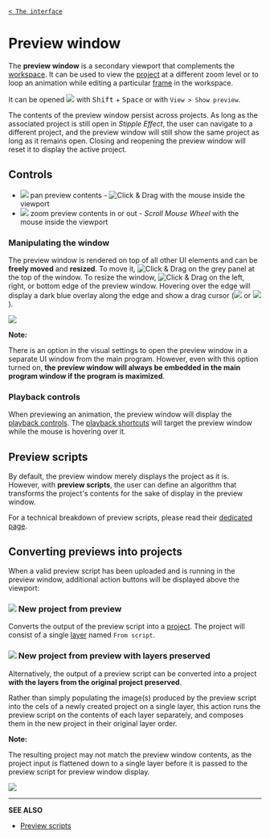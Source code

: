 [`< The interface`](./interface.md)

# Preview window

The **preview window** is a secondary viewport that complements the [workspace](./interface.md#workspace). It can be used to view the [project](./project.md) at a different zoom level or to loop an animation while editing a particular [frame](./frame.md) in the workspace.

It can be opened ![](https://raw.githubusercontent.com/stipple-effect/stipple-effect/master/res/icons/preview.png) with <kbd>Shift</kbd> + <kbd>Space</kbd> or with `View > Show preview`.

The contents of the preview window persist across projects. As long as the associated project is still open in *Stipple Effect*, the user can navigate to a different project, and the preview window will still show the same project as long as it remains open. Closing and reopening the preview window will reset it to display the active project.

## Controls

* ![](https://raw.githubusercontent.com/stipple-effect/stipple-effect/master/res/icons/hand.png) pan preview contents - ![Click & Drag](./assets/ui/click-drag.gif "Click & Drag") with the mouse inside the viewport
* ![](https://raw.githubusercontent.com/stipple-effect/stipple-effect/master/res/icons/zoom.png) zoom preview contents in or out - *Scroll Mouse Wheel* with the mouse inside the viewport

### Manipulating the window

The preview window is rendered on top of all other UI elements and can be **freely moved** and **resized**. To move it, ![Click & Drag](./assets/ui/click-drag.gif "Click & Drag") on the grey panel at the top of the window. To resize the window, ![Click & Drag](./assets/ui/click-drag.gif "Click & Drag") on the left, right, or bottom edge of the preview window. Hovering over the edge will display a dark blue overlay along the edge and show a drag cursor (![](https://raw.githubusercontent.com/stipple-effect/stipple-effect/master/res/cursors/slide_horz.png) or ![](https://raw.githubusercontent.com/stipple-effect/stipple-effect/master/res/cursors/slide_vert.png)).

![](./assets/graphics/preview-window-controls.gif)

**Note:**

There is an option in the visual settings to open the preview window in a separate UI window from the main program. However, even with this option turned on, **the preview window will always be embedded in the main program window if the program is maximized**.

### Playback controls

When previewing an animation, the preview window will display the [playback controls](./frame.md#playback-actions). The [playback shortcuts](./shortcuts.md#playback) will target the preview window while the mouse is hovering over it.

## Preview scripts

By default, the preview window merely displays the project as it is. However, with **preview scripts**, the user can define an algorithm that transforms the project's contents for the sake of display in the preview window.

For a technical breakdown of preview scripts, please read their [dedicated page](./preview-scripts.md).

## Converting previews into projects

When a valid preview script has been uploaded and is running in the preview window, additional action buttons will be displayed above the viewport:

### ![](https://raw.githubusercontent.com/stipple-effect/stipple-effect/master/res/icons/import_preview.png) New project from preview

Converts the output of the preview script into a [project](./project.md). The project will consist of a single [layer](./layer.md) named `From script`.

### ![](https://raw.githubusercontent.com/stipple-effect/stipple-effect/master/res/icons/import_per_layer.png) New project from preview with layers preserved

Alternatively, the output of a preview script can be converted into a project **with the layers from the original project preserved**.

Rather than simply populating the image(s) produced by the preview script into the cels of a newly created project on a single layer, this action runs the preview script on the contents of each layer separately, and composes them in the new project in their original layer order.

**Note:**

The resulting project may not match the preview window contents, as the project input is flattened down to a single layer before it is passed to the preview script for preview window display.

![](./assets/graphics/import-naive-and-with-layers.gif)

---

**SEE ALSO**

* [Preview scripts](./preview-scripts.md)
